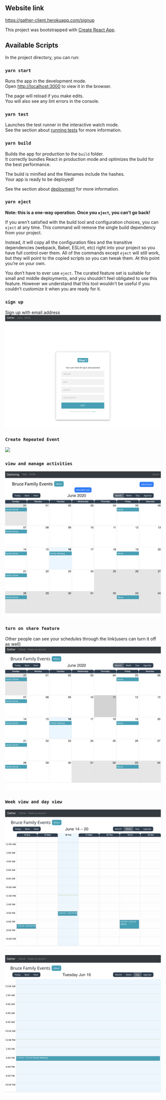 ## Website link
https://gather-client.herokuapp.com/signup

This project was bootstrapped with [Create React App](https://github.com/facebook/create-react-app).

## Available Scripts

In the project directory, you can run:

### `yarn start`

Runs the app in the development mode.<br />
Open [http://localhost:3000](http://localhost:3000) to view it in the browser.

The page will reload if you make edits.<br />
You will also see any lint errors in the console.

### `yarn test`

Launches the test runner in the interactive watch mode.<br />
See the section about [running tests](https://facebook.github.io/create-react-app/docs/running-tests) for more information.

### `yarn build`

Builds the app for production to the `build` folder.<br />
It correctly bundles React in production mode and optimizes the build for the best performance.

The build is minified and the filenames include the hashes.<br />
Your app is ready to be deployed!

See the section about [deployment](https://facebook.github.io/create-react-app/docs/deployment) for more information.

### `yarn eject`

**Note: this is a one-way operation. Once you `eject`, you can’t go back!**

If you aren’t satisfied with the build tool and configuration choices, you can `eject` at any time. This command will remove the single build dependency from your project.

Instead, it will copy all the configuration files and the transitive dependencies (webpack, Babel, ESLint, etc) right into your project so you have full control over them. All of the commands except `eject` will still work, but they will point to the copied scripts so you can tweak them. At this point you’re on your own.

You don’t have to ever use `eject`. The curated feature set is suitable for small and middle deployments, and you shouldn’t feel obligated to use this feature. However we understand that this tool wouldn’t be useful if you couldn’t customize it when you are ready for it.

### `sign up`
Sign up with email address
<img src='./images/Screen Shot 2020-06-16 at 12.00.27 PM.png'/>

### `Create Repeated Event`
<img src='./demos/createEvent.gif'/>

### `view and manage activities`
<img src='./images/Screen Shot 2020-06-16 at 12.12.28 PM.png'/>

### `turn on share feature`
Other people can see your schedules through the link(users can turn it off as well)
<img src='./images/Screen Shot 2020-06-16 at 12.13.23 PM.png'/>

### `Week view and day view`
<img src='./images/Screen Shot 2020-06-16 at 12.14.30 PM.png'/>  <br /> <br />
<img src='./images/Screen Shot 2020-06-16 at 12.14.50 PM.png'/>


